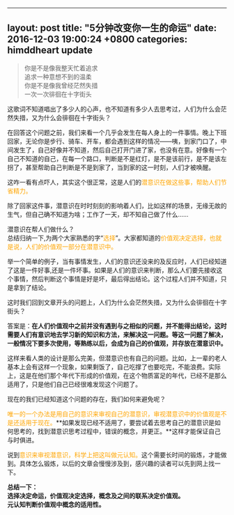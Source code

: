 
---
layout: post
title:  "5分钟改变你一生的命运"
date:   2016-12-03 19:00:24 +0800
categories: himddheart update
--- 


>你是不是像我整天忙着追求<br>
>追求一种意想不到的温柔<br>
>你是不是像我曾经茫然失措<br>
>一次一次徘徊在十字街头<br>

这歌词不知道唱出了多少人的心声，也不知道有多少人去思考过，人们为什么会茫然失措，又为什么会徘徊在十字街头？

在回答这个问题之前，我们来看一个几乎会发生在每人身上的一件事情。晚上下班回家，无论你是步行、骑车、开车，都会遇到这样的情况——咦，到家门口了，中间发生了，自己好像并不知道，然后自己打开门进了家，也没有在意。好像有一个自己不知道的自己，在每一个路口，判断是不是红灯，是不是该前行，是不是该左拐了，甚至帮助自己判断是不是到家了，当到家的这一时刻，人们才被唤醒。

这咋一看有点吓人，其实这个很正常，这是人们的<font color="orange">潜意识在做这些事，帮助人们节省精力。</font>

除了回家这件事，潜意识在时时刻刻的影响着人们，比如这样的场景，无缘无故的生气，但自己确不知道为啥；工作了一天，却不知自己做了什么……<br>

潜意识在帮人们做什么？<br>
总结归纳一下,为两个大家熟悉的字“<font color="orange">选择</font>”。大家都知道的<font color="orange">价值观决定选择，也就是说，人们的价值观一部分在潜意识中。</font>

举一个简单的例子，当有事情发生，人们的意识还没来的及反应时，人们已经知道了这是一件好事,还是一件坏事。如果是人们的意识来判断，那么人们要先接收这个事情，然后判断这个事情是好是坏，最后得出结论。这个过程人们并不知道，只是拿到了结论。

这时我们回到文章开头的问题上，人们为什么会茫然失措，又为什么会徘徊在十字街头？

答案是：**在人们价值观中之前并没有遇到与之相似的问题，并不能得出结论，这时需要人们有意识地去学习新的知识和方法，来解决这一问题。等这一问题了解决，一般情况下要多次使用，等熟练以后，会成为自己的价值观，并存放在潜意识中。**

这样来看人类的设计是那么完美，但潜意识也有自己的问题。比如，上一辈的老人基本上会有这样一个现象，如果剩饭了，自己吃撑了也要吃完，不能浪费。实际上，这是在他们那个年代下形成的价值观，在这个物质富足的年代，已经不是那么适用了，只是他们自己已经很难发现这个问题了。

现在的我们已经知道这个问题的存在，我们如何来避免呢？

<font color="orange">唯一的一个办法是用自己的意识来审视自己的潜意识，审视潜意识中的价值观是不是还适用于现在。</font>**如果发现已经不适用了，要尝试着去思考自己的潜意识是如何思考的，找到潜意识思考过程中，错误的概念，并更正。**这样才能保证自己与时俱进。

说到<font color="orange">意识来审视潜意识，科学上把这叫做元认知。</font>这个需要长时间的锻炼，才能做到。具体怎么锻炼，以后的文章会慢慢涉及到，感兴趣的读者可以先到网上找一下。

**总结一下：**<br>
**选择决定命运，价值观决定选择，概念及之间的联系决定价值观。**<br>
**元认知判断价值观中概念的适用性。**






